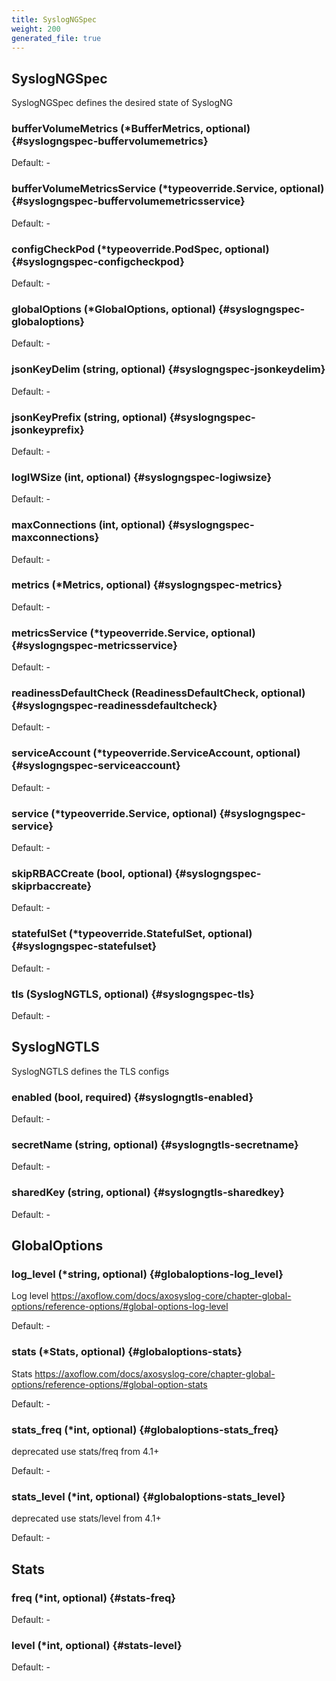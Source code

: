 ```yaml
---
title: SyslogNGSpec
weight: 200
generated_file: true
---
```


## SyslogNGSpec

SyslogNGSpec defines the desired state of SyslogNG

### bufferVolumeMetrics (*BufferMetrics, optional) {#syslogngspec-buffervolumemetrics}

Default: -

### bufferVolumeMetricsService (*typeoverride.Service, optional) {#syslogngspec-buffervolumemetricsservice}

Default: -

### configCheckPod (*typeoverride.PodSpec, optional) {#syslogngspec-configcheckpod}

Default: -

### globalOptions (*GlobalOptions, optional) {#syslogngspec-globaloptions}

Default: -

### jsonKeyDelim (string, optional) {#syslogngspec-jsonkeydelim}

Default: -

### jsonKeyPrefix (string, optional) {#syslogngspec-jsonkeyprefix}

Default: -

### logIWSize (int, optional) {#syslogngspec-logiwsize}

Default: -

### maxConnections (int, optional) {#syslogngspec-maxconnections}

Default: -

### metrics (*Metrics, optional) {#syslogngspec-metrics}

Default: -

### metricsService (*typeoverride.Service, optional) {#syslogngspec-metricsservice}

Default: -

### readinessDefaultCheck (ReadinessDefaultCheck, optional) {#syslogngspec-readinessdefaultcheck}

Default: -

### serviceAccount (*typeoverride.ServiceAccount, optional) {#syslogngspec-serviceaccount}

Default: -

### service (*typeoverride.Service, optional) {#syslogngspec-service}

Default: -

### skipRBACCreate (bool, optional) {#syslogngspec-skiprbaccreate}

Default: -

### statefulSet (*typeoverride.StatefulSet, optional) {#syslogngspec-statefulset}

Default: -

### tls (SyslogNGTLS, optional) {#syslogngspec-tls}

Default: -


## SyslogNGTLS

SyslogNGTLS defines the TLS configs

### enabled (bool, required) {#syslogngtls-enabled}

Default: -

### secretName (string, optional) {#syslogngtls-secretname}

Default: -

### sharedKey (string, optional) {#syslogngtls-sharedkey}

Default: -


## GlobalOptions

### log_level (*string, optional) {#globaloptions-log_level}

Log level https://axoflow.com/docs/axosyslog-core/chapter-global-options/reference-options/#global-options-log-level 

Default: -

### stats (*Stats, optional) {#globaloptions-stats}

Stats https://axoflow.com/docs/axosyslog-core/chapter-global-options/reference-options/#global-option-stats 

Default: -

### stats_freq (*int, optional) {#globaloptions-stats_freq}

deprecated use stats/freq from 4.1+ 

Default: -

### stats_level (*int, optional) {#globaloptions-stats_level}

deprecated use stats/level from 4.1+ 

Default: -


## Stats

### freq (*int, optional) {#stats-freq}

Default: -

### level (*int, optional) {#stats-level}

Default: -


